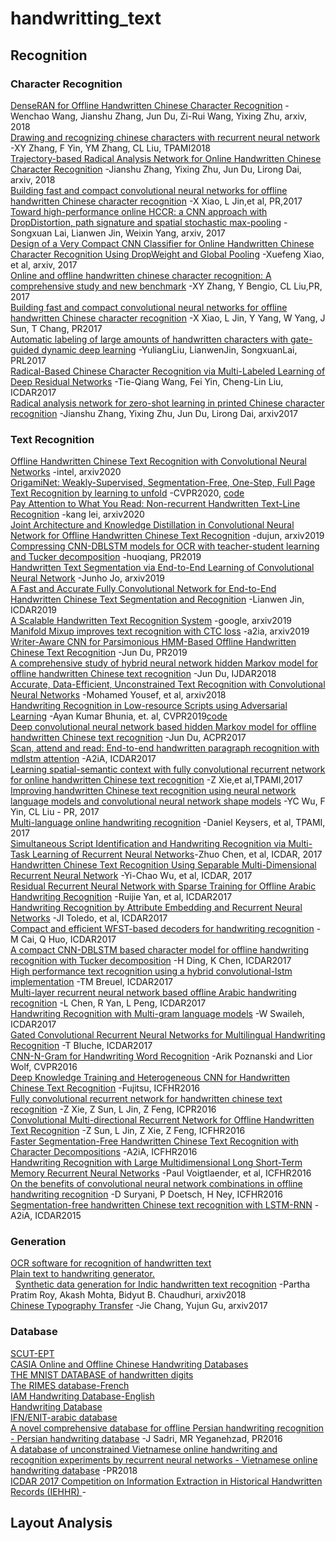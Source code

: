 # handwritting_text
## Recognition
### Character Recognition 
  [DenseRAN for Offline Handwritten Chinese Character Recognition](https://arxiv.org/abs/1808.04134) -Wenchao Wang, Jianshu Zhang, Jun Du, Zi-Rui Wang, Yixing Zhu, arxiv, 2018<br>
  [Drawing and recognizing chinese characters with recurrent neural network](https://ieeexplore.ieee.org/abstract/document/7903730/) -XY Zhang, F Yin, YM Zhang, CL Liu, TPAMI2018<br>
  [Trajectory-based Radical Analysis Network for Online Handwritten Chinese Character Recognition](https://arxiv.org/abs/1801.10109) -Jianshu Zhang, Yixing Zhu, Jun Du, Lirong Dai, arxiv, 2018<br>
  [Building fast and compact convolutional neural networks for offline handwritten Chinese character recognition](https://arxiv.org/pdf/1702.07975) -X Xiao, L Jin,et al, PR,2017<br>
  [Toward high-performance online HCCR: a CNN approach with DropDistortion, path signature and spatial stochastic max-pooling](https://arxiv.org/abs/1702.07508) -Songxuan Lai, Lianwen Jin, Weixin Yang, arxiv, 2017<br>
  [Design of a Very Compact CNN Classifier for Online Handwritten Chinese Character Recognition Using DropWeight and Global Pooling](https://arxiv.org/abs/1705.05207) -Xuefeng Xiao, et al, arxiv, 2017<br>
  [Online and offline handwritten chinese character recognition: A comprehensive study and new benchmark](https://arxiv.org/pdf/1606.05763) -XY Zhang, Y Bengio, CL Liu,PR, 2017<br>
  [Building fast and compact convolutional neural networks for offline handwritten Chinese character recognition](https://www.sciencedirect.com/science/article/pii/S0031320317302558) -X Xiao, L Jin, Y Yang, W Yang, J Sun, T Chang, PR2017<br>
  [Automatic labeling of large amounts of handwritten characters with gate-guided dynamic deep learning](https://www.sciencedirect.com/science/article/pii/S0167865517303628) -YuliangLiu, LianwenJin, SongxuanLai, PRL2017<br>
  [Radical-Based Chinese Character Recognition via Multi-Labeled Learning of Deep Residual Networks](https://ieeexplore.ieee.org/abstract/document/8270031/) -Tie-Qiang Wang, Fei Yin, Cheng-Lin Liu, ICDAR2017<br>
  [Radical analysis network for zero-shot learning in printed Chinese character recognition](https://arxiv.org/abs/1711.01889) -Jianshu Zhang, Yixing Zhu, Jun Du, Lirong Dai, arxiv2017<br>
### Text Recognition 
  [Offline Handwritten Chinese Text Recognition with Convolutional Neural Networks](https://arxiv.org/abs/2006.15619) -intel, arxiv2020<br>
  [OrigamiNet: Weakly-Supervised, Segmentation-Free, One-Step, Full Page Text Recognition by learning to unfold](https://arxiv.org/abs/2006.07491) -CVPR2020, [code](https://github.com/IntuitionMachines/OrigamiNet)<br>
  [Pay Attention to What You Read: Non-recurrent Handwritten Text-Line Recognition](https://arxiv.org/abs/2005.13044) -kang lei, arxiv2020<br>
  [Joint Architecture and Knowledge Distillation in Convolutional Neural Network for Offline Handwritten Chinese Text Recognition](https://arxiv.org/abs/1912.07806) -dujun, arxiv2019<br>
  [Compressing CNN-DBLSTM models for OCR with teacher-student learning and Tucker decomposition](https://www.sciencedirect.com/science/article/abs/pii/S0031320319302547) -huoqiang, PR2019<br>
  [Handwritten Text Segmentation via End-to-End Learning of Convolutional Neural Network](https://arxiv.org/abs/1906.05229) -Junho Jo, arxiv2019<br>
  [A Fast and Accurate Fully Convolutional Network for End-to-End Handwritten Chinese Text Segmentation and Recognition](https://ieeexplore.ieee.org/abstract/document/8977956) -Lianwen Jin, ICDAR2019<br>
  [A Scalable Handwritten Text Recognition System](https://arxiv.org/abs/1904.09150) -google, arxiv2019<br>
  [Manifold Mixup improves text recognition with CTC loss](https://arxiv.org/abs/1903.04246) -a2ia, arxiv2019<br>
  [Writer-Aware CNN for Parsimonious HMM-Based Offline Handwritten Chinese Text Recognition](https://arxiv.org/abs/1812.09809) -Jun Du, PR2019<br>
  [A comprehensive study of hybrid neural network hidden Markov model for offline handwritten Chinese text recognition](http://staff.ustc.edu.cn/~jundu/Publications/publications/wang_journal_IJDAR.pdf) -Jun Du, IJDAR2018<br>
  [Accurate, Data-Efficient, Unconstrained Text Recognition with Convolutional Neural Networks](https://arxiv.org/abs/1812.11894) -Mohamed Yousef, et al, arxiv2018<br>
  [Handwriting Recognition in Low-resource Scripts using Adversarial Learning](https://arxiv.org/abs/1811.01396) -Ayan Kumar Bhunia, et. al, CVPR2019[code](https://github.com/AyanKumarBhunia/Handwriting_Recogition_using_Adversarial_Learning)<br>
  [Deep convolutional neural network based hidden Markov model for offline handwritten Chinese text recognition](http://staff.ustc.edu.cn/~jundu/Publications/publications/ACPR17-1.pdf) -Jun Du, ACPR2017<br>
  [Scan, attend and read: End-to-end handwritten paragraph recognition with mdlstm attention](https://ieeexplore.ieee.org/abstract/document/8270105/authors) -A2iA, ICDAR2017<br>
  [Learning spatial-semantic context with fully convolutional recurrent network for online handwritten Chinese text recognition](https://arxiv.org/pdf/1610.02616.pdf) -Z Xie,et al,TPAMI,2017<br>
  [Improving handwritten Chinese text recognition using neural network language models and convolutional neural network shape models](https://www.sciencedirect.com/science/article/pii/S0031320316304472) -YC Wu, F Yin, CL Liu - PR, 2017<br>
  [Multi-language online handwriting recognition](https://ieeexplore.ieee.org/stamp/stamp.jsp?arnumber=7478642) -Daniel Keysers, et al, TPAMI, 2017<br>
  [Simultaneous Script Identification and Handwriting Recognition via Multi-Task Learning of Recurrent Neural Networks](https://ieeexplore.ieee.org/abstract/document/8270023/)-Zhuo Chen, et al, ICDAR, 2017<br>
  [Handwritten Chinese Text Recognition Using Separable Multi-Dimensional Recurrent Neural Network](https://ieeexplore.ieee.org/abstract/document/8269953/) -Yi-Chao Wu, et al, ICDAR, 2017<br>
  [Residual Recurrent Neural Network with Sparse Training for Offline Arabic Handwriting Recognition](https://ieeexplore.ieee.org/abstract/document/8270102/) -Ruijie Yan, et al, ICDAR2017<br>
  [Handwriting Recognition by Attribute Embedding and Recurrent Neural Networks](http://www.cvc.uab.es/~afornes/publi/conferences/2017_ICDAR_JIToledo.pdf) -JI Toledo, et al, ICDAR2017<br>
  [Compact and efficient WFST-based decoders for handwriting recognition](https://ieeexplore.ieee.org/abstract/document/8269963/) -M Cai, Q Huo, ICDAR2017<br>
  [A compact CNN-DBLSTM based character model for offline handwriting recognition with Tucker decomposition](https://ieeexplore.ieee.org/abstract/document/8270020/) -H Ding, K Chen, ICDAR2017<br>
  [High performance text recognition using a hybrid convolutional-lstm implementation](https://ieeexplore.ieee.org/abstract/document/8269943/) -TM Breuel, ICDAR2017<br>
  [Multi-layer recurrent neural network based offline Arabic handwriting recognition](http://ieeexplore.ieee.org/abstract/document/8067749/) -L Chen, R Yan, L Peng, ICDAR2017<br>
  [Handwriting Recognition with Multi-gram language models](http://grce.labri.fr/taladoc-sifed/pdf/Swaileh_handwritting-recognition-multi_final.pdf) -W Swaileh, ICDAR2017<br>
  [Gated Convolutional Recurrent Neural Networks for Multilingual Handwriting Recognition](http://www.tbluche.com/files/icdar17_gnn.pdf) -T Bluche, ICDAR2017<br>
  [CNN-N-Gram for Handwriting Word Recognition](http://openaccess.thecvf.com/content_cvpr_2016/papers/Poznanski_CNN-N-Gram_for_Handwriting_CVPR_2016_paper.pdf) -Arik Poznanski and Lior Wolf, CVPR2016<br>
  [Deep Knowledge Training and Heterogeneous CNN for Handwritten Chinese Text Recognition](https://ieeexplore.ieee.org/abstract/document/7814044) -Fujitsu, ICFHR2016<br>
  [Fully convolutional recurrent network for handwritten chinese text recognition](http://ieeexplore.ieee.org/abstract/document/7900261/) -Z Xie, Z Sun, L Jin, Z Feng, ICPR2016<br>
  [Convolutional Multi-directional Recurrent Network for Offline Handwritten Text Recognition](https://ieeexplore.ieee.org/abstract/document/7814070/) -Z Sun, L Jin, Z Xie, Z Feng, ICFHR2016<br>
  [Faster Segmentation-Free Handwritten Chinese Text Recognition with Character Decompositions](https://ieeexplore.ieee.org/abstract/document/7814119/) -A2iA, ICFHR2016<br>
  [Handwriting Recognition with Large Multidimensional Long Short-Term Memory Recurrent Neural Networks](https://ieeexplore.ieee.org/abstract/document/7814068/) -Paul Voigtlaender, et al, ICFHR2016<br>
  [On the benefits of convolutional neural network combinations in offline handwriting recognition](https://ieeexplore.ieee.org/abstract/document/7814062/) -D Suryani, P Doetsch, H Ney, ICFHR2016<br>
  [Segmentation-free handwritten Chinese text recognition with LSTM-RNN](https://ieeexplore.ieee.org/abstract/document/7333746/) -A2iA, ICDAR2015<br>
   
### Generation
   [OCR software for recognition of handwritten text](https://github.com/Breta01/handwriting-ocr)<br>
   [Plain text to handwriting generator.](https://github.com/theSage21/handwritten)<br>
   [Synthetic data generation for Indic handwritten text recognition](https://arxiv.org/abs/1804.06254) -Partha Pratim Roy, Akash Mohta, Bidyut B. Chaudhuri, arxiv2018<br>
   [Chinese Typography Transfer]() -Jie Chang, Yujun Gu, arxiv2017<br>
### Database
   [SCUT-EPT](https://github.com/HCIILAB/SCUT-EPT_Dataset_Release)<br>
   [CASIA Online and Offline Chinese Handwriting Databases](http://www.nlpr.ia.ac.cn/databases/handwriting/Home.html) <br>
   [THE MNIST DATABASE of handwritten digits](http://yann.lecun.com/exdb/mnist/)<br>
   [The RIMES database-French](http://www.a2ialab.com/doku.php?id=rimes_database:start)<br>
   [IAM Handwriting Database-English](http://www.fki.inf.unibe.ch/databases/iam-handwriting-database)<br>
   [Handwriting Database](https://www.gavo.t.u-tokyo.ac.jp/~qiao/database.html)<br>
   [IFN/ENIT-arabic database](http://www.ifnenit.com/)<br>
   [A novel comprehensive database for offline Persian handwriting recognition - Persian handwriting database](https://www.sciencedirect.com/science/article/pii/S0031320316300097) -J Sadri, MR Yeganehzad, PR2016<br>
   [A database of unconstrained Vietnamese online handwriting and recognition experiments by recurrent neural networks - Vietnamese online handwriting database](https://www.sciencedirect.com/science/article/pii/S0031320318300141) -PR2018<br>
   [ICDAR 2017 Competition on Information Extraction in Historical Handwritten Records (IEHHR) ](http://www.cvc.uab.es/5cofm/competition/) -
## Layout Analysis
